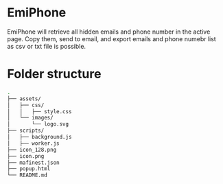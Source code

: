 # EmiPhone
EmiPhone will retrieve all hidden emails and phone number in the active page. Copy them, send to email, and export emails and phone numebr list as csv or txt file is possible.

# Folder structure
``` bash
.
├── assets/
│   ├── css/
│   │   ├── style.css
│   └── images/
│       └── logo.svg
├── scripts/
│   ├── background.js
│   ├── worker.js
├── icon_128.png
├── icon.png
├── mafinest.json
├── popup.html
└── README.md
```